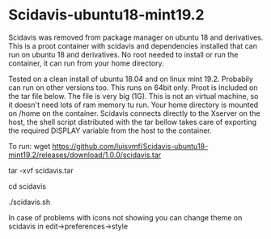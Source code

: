 # Scidavis-ubuntu18-mint19.2

Scidavis was removed from package manager on ubuntu 18 and derivatives.
This is a proot container with scidavis and dependencies installed that can run on ubuntu 18 and derivatives.
No root needed to install or run the container, it can run from your home directory.

Tested on a clean install of ubuntu 18.04 and on linux mint 19.2. Probabily can run on other versions too.
This runs on 64bit only.
Proot is included on the tar file below. The file is very big (1G). This is not an virtual machine, so it doesn't need lots of ram memory tu run. Your home directory is mounted on /home on the container. Scidavis connects directly to the Xserver on the host, the shell script distributed with the tar bellow takes care of exporting the required DISPLAY variable from the host to the container.

To run:
wget https://github.com/luisvmf/Scidavis-ubuntu18-mint19.2/releases/download/1.0.0/scidavis.tar

tar -xvf scidavis.tar

cd scidavis

./scidavis.sh


In case of problems with icons not showing you can change theme on scidavis in edit->preferences->style
